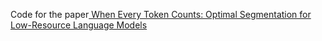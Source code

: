 Code for the paper[ When Every Token Counts: Optimal Segmentation for Low-Resource Language Models](https://arxiv.org/pdf/2412.06926)
